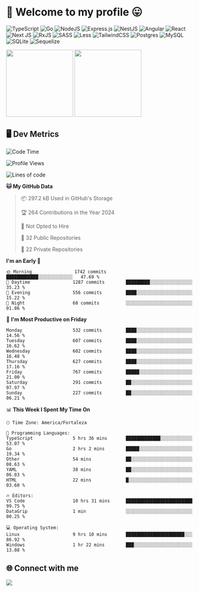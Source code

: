 # 🎉 Welcome to my profile 😛

![TypeScript](https://img.shields.io/badge/typescript-%23007ACC.svg?style=for-the-badge&logo=typescript&logoColor=white)
![Go](https://img.shields.io/badge/go-%2300ADD8.svg?style=for-the-badge&logo=go&logoColor=white)
![NodeJS](https://img.shields.io/badge/node.js-6DA55F?style=for-the-badge&logo=node.js&logoColor=white)
![Express.js](https://img.shields.io/badge/express.js-%23404d59.svg?style=for-the-badge&logo=express&logoColor=%2361DAFB)
![NestJS](https://img.shields.io/badge/nestjs-%23E0234E.svg?style=for-the-badge&logo=nestjs&logoColor=white)
![Angular](https://img.shields.io/badge/angular-%23DD0031.svg?style=for-the-badge&logo=angular&logoColor=white)
![React](https://img.shields.io/badge/react-%2320232a.svg?style=for-the-badge&logo=react&logoColor=%2361DAFB)
![Next JS](https://img.shields.io/badge/Next-black?style=for-the-badge&logo=next.js&logoColor=white)
![RxJS](https://img.shields.io/badge/rxjs-%23B7178C.svg?style=for-the-badge&logo=reactivex&logoColor=white)
![SASS](https://img.shields.io/badge/SASS-hotpink.svg?style=for-the-badge&logo=SASS&logoColor=white)
![Less](https://img.shields.io/badge/less-2B4C80?style=for-the-badge&logo=less&logoColor=white)
![TailwindCSS](https://img.shields.io/badge/tailwindcss-%2338B2AC.svg?style=for-the-badge&logo=tailwind-css&logoColor=white)
![Postgres](https://img.shields.io/badge/postgres-%23316192.svg?style=for-the-badge&logo=postgresql&logoColor=white)
![MySQL](https://img.shields.io/badge/mysql-4479A1.svg?style=for-the-badge&logo=mysql&logoColor=white)
![SQLite](https://img.shields.io/badge/sqlite-%2307405e.svg?style=for-the-badge&logo=sqlite&logoColor=white)
![Sequelize](https://img.shields.io/badge/Sequelize-52B0E7?style=for-the-badge&logo=Sequelize&logoColor=white)

<div>
  <img height="180em" src="https://github-readme-stats.vercel.app/api?username=VinicciusSantos&include_all_commits=true&count_private=true&theme=github_dark"/>
  <img height="180em" src="https://github-readme-stats.vercel.app/api/top-langs/?username=VinicciusSantos&langs_count=6&layout=compact&include_all_commits=true&count_private=true&theme=github_dark"/>
</div>

## 🖥️ Dev Metrics

<!--START_SECTION:waka-->
![Code Time](http://img.shields.io/badge/Code%20Time-2%2C053%20hrs%204%20mins-blue)

![Profile Views](http://img.shields.io/badge/Profile%20Views-0-blue)

![Lines of code](https://img.shields.io/badge/From%20Hello%20World%20I%27ve%20Written-5.5%20million%20lines%20of%20code-blue)

**🐱 My GitHub Data** 

> 📦 297.2 kB Used in GitHub's Storage 
 > 
> 🏆 264 Contributions in the Year 2024
 > 
> 🚫 Not Opted to Hire
 > 
> 📜 32 Public Repositories 
 > 
> 🔑 22 Private Repositories 
 > 
**I'm an Early 🐤** 

```text
🌞 Morning                1742 commits        ████████████░░░░░░░░░░░░░   47.69 % 
🌆 Daytime                1287 commits        █████████░░░░░░░░░░░░░░░░   35.23 % 
🌃 Evening                556 commits         ████░░░░░░░░░░░░░░░░░░░░░   15.22 % 
🌙 Night                  68 commits          ░░░░░░░░░░░░░░░░░░░░░░░░░   01.86 % 
```
📅 **I'm Most Productive on Friday** 

```text
Monday                   532 commits         ████░░░░░░░░░░░░░░░░░░░░░   14.56 % 
Tuesday                  607 commits         ████░░░░░░░░░░░░░░░░░░░░░   16.62 % 
Wednesday                602 commits         ████░░░░░░░░░░░░░░░░░░░░░   16.48 % 
Thursday                 627 commits         ████░░░░░░░░░░░░░░░░░░░░░   17.16 % 
Friday                   767 commits         █████░░░░░░░░░░░░░░░░░░░░   21.00 % 
Saturday                 291 commits         ██░░░░░░░░░░░░░░░░░░░░░░░   07.97 % 
Sunday                   227 commits         ██░░░░░░░░░░░░░░░░░░░░░░░   06.21 % 
```


📊 **This Week I Spent My Time On** 

```text
🕑︎ Time Zone: America/Fortaleza

💬 Programming Languages: 
TypeScript               5 hrs 36 mins       █████████████░░░░░░░░░░░░   53.07 % 
Go                       2 hrs 2 mins        █████░░░░░░░░░░░░░░░░░░░░   19.34 % 
Other                    54 mins             ██░░░░░░░░░░░░░░░░░░░░░░░   08.63 % 
YAML                     38 mins             ██░░░░░░░░░░░░░░░░░░░░░░░   06.03 % 
HTML                     22 mins             █░░░░░░░░░░░░░░░░░░░░░░░░   03.60 % 

🔥 Editors: 
VS Code                  10 hrs 31 mins      █████████████████████████   99.75 % 
DataGrip                 1 min               ░░░░░░░░░░░░░░░░░░░░░░░░░   00.25 % 

💻 Operating System: 
Linux                    9 hrs 10 mins       ██████████████████████░░░   86.92 % 
Windows                  1 hr 22 mins        ███░░░░░░░░░░░░░░░░░░░░░░   13.08 % 
```


<!--END_SECTION:waka-->

## 🌐 Connect with me

<a href="https://www.linkedin.com/in/vinicius-guedes-b817aa223/"><img src="https://img.shields.io/badge/LinkedIn-0077B5?style=for-the-badge&logo=linkedin&logoColor=white"/></a>

